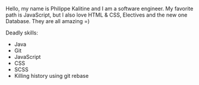 Hello, my name is Philippe Kalitine and I am a software engineer.
My favorite path is JavaScript, but I also love HTML & CSS, Electives and the new one Database. They are all amazing =)

Deadly skills:

* Java
* Git
* JavaScript
* CSS
* SCSS
* Killing history using git rebase